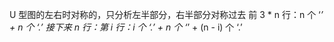 U 型图的左右时对称的，只分析左半部分，右半部分对称过去
前 3 * n 行：n 个 ‘*’ + n 个 ‘.’
接下来 n 行：第 i 行：i 个 ‘.’ + n 个 ‘*’ + (n - i) 个 ‘.’